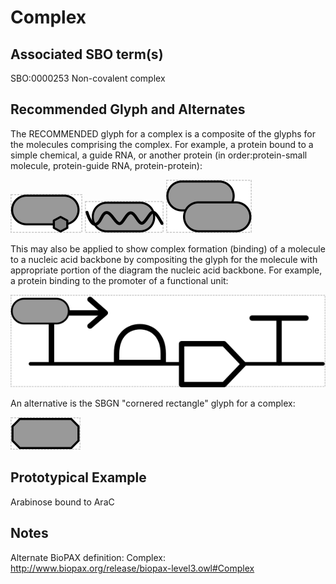 # Complex

## Associated SBO term(s)
SBO:0000253 Non-covalent complex

## Recommended Glyph and Alternates
The RECOMMENDED glyph for a complex is a composite of the glyphs for the molecules comprising the complex.  For example, a protein bound to a simple chemical, a guide RNA, or another protein (in order:protein-small molecule, protein-guide RNA, protein-protein):

![glyph example](complex-ps-specification.png)
![glyph example](complex-pr-specification.png)
![glyph example](complex-pp-specification.png)

This may also be applied to show complex formation (binding) of a molecule to a nucleic acid backbone by compositing the glyph for the molecule with appropriate portion of the diagram the nucleic acid backbone.  For example, a protein binding to the promoter of a functional unit:

![glyph example](complex-pdna-specification.png)

An alternative is the SBGN "cornered rectangle" glyph for a complex:

![glyph specification](complex-sbgn-specification.png)

## Prototypical Example

Arabinose bound to AraC

## Notes
Alternate BioPAX definition: Complex: http://www.biopax.org/release/biopax-level3.owl#Complex
